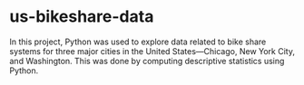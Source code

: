# us-bikeshare-data
In this project, Python was used to explore data related to bike share systems for three major cities in the United States—Chicago, New York City, and Washington.
This was done by computing descriptive statistics using Python.
